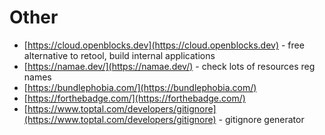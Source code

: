 # Other

- [https://cloud.openblocks.dev](https://cloud.openblocks.dev) - free alternative to retool, build internal applications
- [https://namae.dev/](https://namae.dev/) - check lots of resources reg names
- [https://bundlephobia.com/](https://bundlephobia.com/)
- [https://forthebadge.com/](https://forthebadge.com/)
- [https://www.toptal.com/developers/gitignore](https://www.toptal.com/developers/gitignore) - gitignore generator
